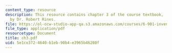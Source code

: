 ```yaml
---
content_type: resource
description: This resource contains chapter 3 of the course textbook, 'Create or Perish',
  by Dr. Robert Rines.
file: https://ol-ocw-studio-app-qa.s3.amazonaws.com/courses/6-901-inventions-and-patents-fall-2005/5e1ce3724640b1eb90b4e3965b46280f_ch3.pdf
file_type: application/pdf
resourcetype: Document
title: ch3.pdf
uid: 5e1ce372-4640-b1eb-90b4-e3965b46280f
---
```

